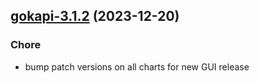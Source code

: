 

## [gokapi-3.1.2](https://github.com/truecharts/charts/compare/gokapi-3.1.1...gokapi-3.1.2) (2023-12-20)

### Chore

- bump patch versions on all charts for new GUI release
  
  